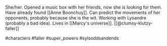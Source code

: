 She/her. Opened a music box with her friends, now she is looking for them. Have already found [[Anne Boonchuy]]. Can predict the movements of her opponents, probably because she is the wit. Working with Lysandre (probably a bad idea). Lives in [[Marcy's universe]]. [[@clumsy-klutzy-faller]]

#characters #faller #super_powers #sylsoddsandends 